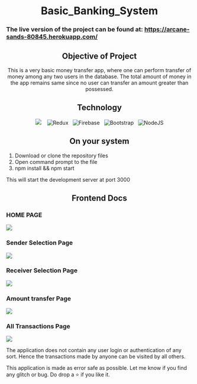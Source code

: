 <h1 align="center">Basic_Banking_System</h1>

### The live version of the project can be found at: <a href="https://arcane-sands-80845.herokuapp.com/">https://arcane-sands-80845.herokuapp.com/</a>

<h2 align="center">Objective of Project</h2>
<p align="center">This is a very basic money transfer app, where one can perform transfer of money among any two users in the database. The total amount of money in the app remains same since no user can transfer an amount greater than possessed.</p>

<h2 align="center">Technology</h2>
<p align="center">
  <img src="https://img.shields.io/badge/react%20-%2300D9FF.svg?&style=for-the-badge&logo=react&logoColor=white" />&nbsp;&nbsp;&nbsp;
  <img alt="Redux" src="https://img.shields.io/badge/redux%20-%23593d88.svg?&style=for-the-badge&logo=redux&logoColor=white"/>&nbsp;&nbsp;
  <img alt="Firebase" src="https://img.shields.io/badge/firebase%20-%23039BE5.svg?&style=for-the-badge&logo=firebase"/>&nbsp;&nbsp;
  <img alt="Bootstrap" src="https://img.shields.io/badge/bootstrap%20-%23563D7C.svg?&style=for-the-badge&logo=bootstrap&logoColor=white"/>&nbsp;&nbsp;
  <img alt="NodeJS" src="https://img.shields.io/badge/node.js%20-%2343853D.svg?&style=for-the-badge&logo=node.js&logoColor=white"/>
</p>

<h2 align="center">On your system</h2>
<ol>
  <li>Download or clone the repository files</li>
  <li>Open command prompt to the file</li>
  <li>npm install && npm start</li>
</ol>
<p>This will start the development server at port 3000</p>

<h2 align="center">Frontend Docs</h2>
<h3>HOME PAGE</h3>
<img src="https://raw.githubusercontent.com/pratik-276/Basic_Banking_System/main/Images/homepage.PNG?token=ALXMAX5DNNT7U2SEBPNGVF3API3HG" />

<h3>Sender Selection Page</h3>
<img src="https://raw.githubusercontent.com/pratik-276/Basic_Banking_System/main/Images/sender.PNG?token=ALXMAX3T6ZKWA3OIZRUG5B3API3LG" />

<h3>Receiver Selection Page</h3>
<img src="https://raw.githubusercontent.com/pratik-276/Basic_Banking_System/main/Images/receiver.PNG?token=ALXMAXZ5MALNXADJ6AJT3STAPI3OU" />

<h3>Amount transfer Page</h3>
<img src="https://raw.githubusercontent.com/pratik-276/Basic_Banking_System/main/Images/transfer.PNG?token=ALXMAX6EQHLFMLAQ5KECGULAPI3RS" />

<h3>All Transactions Page</h3>
<img src="https://raw.githubusercontent.com/pratik-276/Basic_Banking_System/main/Images/transactions.PNG?token=ALXMAX4Y5HLQZ533HEZW6DLAPI3UK" />

<p>The application does not contain any user login or authentication of any sort. Hence the transactions made by anyone can be visited by all others.</p>

<p>This application is made as error safe as possible. Let me know if you find any glitch or bug. Do drop a ⭐ if you like it.</p>
